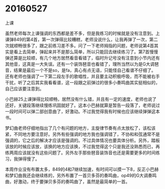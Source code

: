 # 20160527

上课

虽然老师每次上课强调的东西都是差不多，但是我练习的时候就是没有注意到。上课弹849的第4首，第一次弹得比较糟糕，老师没说什么，让我再弹了一次，第二次就顺畅很多了，跟之前练习差不多。问了一下老师拇指的问题，老师说第4首其实是看上去简单，弹起来并不是那么简单，所以只能回去继续练习了。第7首慢慢弹还算是比较顺，有几个地方居然看音看错了，临时升记号没有注意到小节内还有其他音，这真是一大失误。还有一个装饰琶音也看错了，理所当然以为是G大调琶音，结果是最后一个不是so，是fa，真心有点无语，只能怪自己看谱不仔细了。还有老师也强调了一下第二段左手的歌唱性，并且要主动积极呼吸，而不能被右手干扰，听了之后其实我看看谱，这一段跟之前弹过的很多小奏鸣曲其实挺相似的，自己应该要注意到。

小巴赫25上课弹得比较顺畅，居然没有什么错，并且有一定的速度，老师也说了还好，关键段落继续慢练巩固就好了。这本小巴赫就算是暂告一段落了，老师说过一段时间可以弹二部创意曲了，好激动。不过我觉得我有时候也应该继续弹弹这本书。

梦幻曲老师仔细地指出了几个有问题的地方，主旋律节奏有点太放松了，该松该紧，不同地方要注意好。另外有些强调的地方我也强调错了，不协和和弦通常不是强调的，它之后的解决才应该是强调的。不过具体情况也要具体分析。另外，踏板该放的时候应该放，该换的地方应该换，不过我觉得这个只是我还没熟悉而已，再练两周应该就没有这些问题了。另外左手那些琶音装饰音也还是需要更多的时间练习，我弹得慢了。

本周作业没有布置太多，849的4和7继续加速，有时间可以摸一下8，反正小巴赫和梦幻曲我还会继续练的，另外布置了一首贝多芬的奏鸣曲，op49的G大调奏鸣曲，好激动，终于要弹贝多芬的奏鸣曲了，虽然是最简单的一首。
